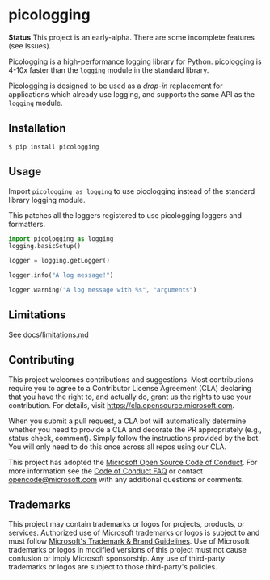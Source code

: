 # picologging

**Status** This project is an early-alpha. There are some incomplete features (see Issues).

Picologging is a high-performance logging library for Python. picologging is 4-10x faster than the `logging` module in the standard library.

Picologging is designed to be used as a _drop-in_ replacement for applications which already use logging, and supports the same API as the `logging` module.

## Installation

```console
$ pip install picologging
```

## Usage

Import `picologging as logging` to use picologging instead of the standard library logging module.

This patches all the loggers registered to use picologging loggers and formatters.

```python
import picologging as logging
logging.basicSetup()

logger = logging.getLogger()

logger.info("A log message!")

logger.warning("A log message with %s", "arguments")
```

## Limitations

See [docs/limitations.md](docs/limitations.md)

## Contributing

This project welcomes contributions and suggestions.  Most contributions require you to agree to a
Contributor License Agreement (CLA) declaring that you have the right to, and actually do, grant us
the rights to use your contribution. For details, visit https://cla.opensource.microsoft.com.

When you submit a pull request, a CLA bot will automatically determine whether you need to provide
a CLA and decorate the PR appropriately (e.g., status check, comment). Simply follow the instructions
provided by the bot. You will only need to do this once across all repos using our CLA.

This project has adopted the [Microsoft Open Source Code of Conduct](https://opensource.microsoft.com/codeofconduct/).
For more information see the [Code of Conduct FAQ](https://opensource.microsoft.com/codeofconduct/faq/) or
contact [opencode@microsoft.com](mailto:opencode@microsoft.com) with any additional questions or comments.

## Trademarks

This project may contain trademarks or logos for projects, products, or services. Authorized use of Microsoft 
trademarks or logos is subject to and must follow 
[Microsoft's Trademark & Brand Guidelines](https://www.microsoft.com/en-us/legal/intellectualproperty/trademarks/usage/general).
Use of Microsoft trademarks or logos in modified versions of this project must not cause confusion or imply Microsoft sponsorship.
Any use of third-party trademarks or logos are subject to those third-party's policies.
